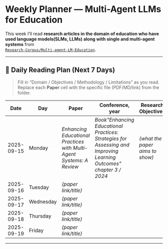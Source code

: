 # Weekly Planner — Multi-Agent LLMs for Education

This week I’ll read **research articles in the domain of education who have used language models(SLMs, LLMs) along with single and multi-agent systems** from  
[`Research-Corpus/Multi-agent-LM-Education`](https://github.com/MahaZainab/Research-Corpus/tree/main/Multi-agent-LM-Education).


---

## 📅 Daily Reading Plan (Next 7 Days)

> Fill in “Domain / Objectives / Methodology / Limitations” as you read.  
> Replace each **Paper** cell with the specific file (PDF/MD/link) from the folder.

| Date       | Day    | Paper | Conference, year | Research Objectives | Methodology | Limitations |
|------------|--------|-------|--------|---------------------|-------------|-------------|
| 2025-09-15 | Monday  | *Enhancing Educational Practices with Multi-Agent Systems: A Review* | *Book"Enhancing Educational Practices: Strategies for Assessing and Improving Learning Outcomes" chapter 3 / 2024* | *(what the paper aims to show)* | *(agents, roles, datasets, metrics)* | *(threats to validity / scope limits)* |
| 2025-09-16 | Tuesday  | *(paper link/title)* |  |  |  |  |
| 2025-09-17 | Wednesday  | *(paper link/title)* |  |  |  |  |
| 2025-09-18 | Thursday  | *(paper link/title)* |  |  |  |  |
| 2025-09-19 | Friday  | *(paper link/title)* |  |  |  |  |


---


